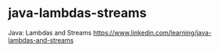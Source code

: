 # java-lambdas-streams
Java: Lambdas and Streams  https://www.linkedin.com/learning/java-lambdas-and-streams
